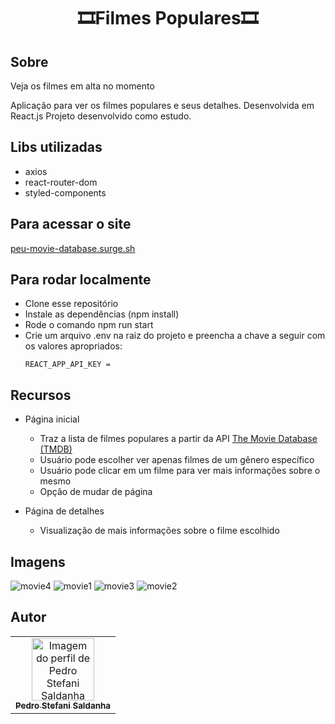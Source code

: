 # <h1 align='center'> 🎞️Filmes Populares🎞️</h1>

 ## Sobre
Veja os filmes em alta no momento

Aplicação para ver os filmes populares e seus detalhes.  Desenvolvida em React.js
Projeto desenvolvido como estudo.

## Libs utilizadas
- axios
- react-router-dom
- styled-components

## Para acessar o site
<a href="https://peu-movie-database.surge.sh/">peu-movie-database.surge.sh</a>

## Para rodar localmente
- Clone esse repositório
- Instale as dependências (npm install) 
- Rode o comando npm run start
- Crie um arquivo .env na raiz do projeto e preencha a chave a seguir com os valores apropriados:
   ```
   REACT_APP_API_KEY =
   ```

## Recursos
- Página inicial
  - Traz a lista de filmes populares a partir da API <a href="https://www.themoviedb.org/">The Movie Database (TMDB)</a>
  - Usuário pode escolher ver apenas filmes de um gênero específico
  - Usuário pode clicar em um filme para ver mais informações sobre o mesmo
  - Opção de mudar de página

- Página de detalhes
  - Visualização de mais informações sobre o filme escolhido

## Imagens
![movie4](https://user-images.githubusercontent.com/20777850/134828187-c694a859-1116-468b-8c26-9f94646e6b80.jpg)
![movie1](https://user-images.githubusercontent.com/20777850/134828195-66b908e1-eaaf-4ca4-8a5f-12358c559f15.jpg)
![movie3](https://user-images.githubusercontent.com/20777850/134828201-9a4d0df9-4d54-468e-a5a0-ac9b802e2474.jpg)
![movie2](https://user-images.githubusercontent.com/20777850/134828203-52146c3a-41e5-4d76-8fd7-84fc135daa26.jpg)


## Autor

<table>
  <tr>
    <td align="center"><a href="https://github.com/peustef">
    <img src="https://avatars.githubusercontent.com/u/20777850?v=4" width="100px" alt="Imagem do perfil de Pedro Stefani Saldanha"/>
    <br />
    <sub><b>Pedro Stefani Saldanha</b></sub>
     
</table>
